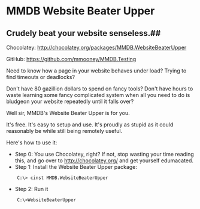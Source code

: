 # MMDB Website Beater Upper #

## Crudely beat your website senseless.##

Chocolatey: http://chocolatey.org/packages/MMDB.WebsiteBeaterUpper

GitHub: https://github.com/mmooney/MMDB.Testing

Need to know how a page in your website behaves under load?  Trying to find timeouts or deadlocks?

Don't have 80 gazillion dollars to spend on fancy tools?  Don't have hours to waste learning some fancy complicated system when all you need to do is bludgeon your website repeatedly until it falls over?

Well sir, MMDB's Website Beater Upper is for you.

It's free.  It's easy to setup and use.  It's proudly as stupid as it could reasonably be while still being remotely useful.

Here's how to use it:
* Step 0: You use Chocolatey, right?  If not, stop wasting your time reading this, and go over to http://chocolatey.org/ and get yourself edumacated.
* Step 1: Install the Website Beater Upper package:

```dos
    C:\> cinst MMDB.WebsiteBeaterUpper
```

* Step 2: Run it

```dos
	C:\>WebsiteBeaterUpper
```
